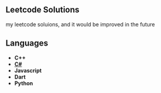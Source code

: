 ## Leetcode Solutions
my leetcode soluions, and it would be improved in the future
## Languages
<ul>
  <a><li><B>C++</B></li></a>
  <a href="https://github.com/0xffvirus/Leetcode-Solutions/tree/main/C%23"><li><B>C#</B></li></a>
  <a><li><B>Javascript</B></li></a>
  <a><li><B>Dart</B></li></a>
  <a><li><B>Python</B></li></a>
</ul>
